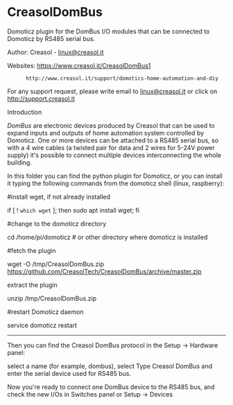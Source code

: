 # CreasolDomBus
Domoticz plugin for the DomBus I/O modules that can be connected to Domoticz by RS485 serial bus.

Author: Creasol - linux@creasol.it 

Websites: https://www.creasol.it/CreasolDomBus1

          http://www.creasol.it/support/domotics-home-automation-and-diy

For any support request, please write email to linux@creasol.it or click on http://support.creasol.it


Introduction

*DomBus* are electronic devices produced by Creasol that can be used to expand inputs and outputs of home automation system controlled by Domoticz. 
One or more devices can be attached to a RS485 serial bus, so with a 4 wire cables (a twisted pair for data and 2 wires for 5-24V power supply) it's possible to connect multiple devices interconnecting the whole building.

In this folder you can find the python plugin for Domoticz, or you can install it typing the following commands from the domoticz shell (linux, raspberry):

#install wget, if not already installed

if [ ! `which wget` ]; then sudo apt install wget; fi

#change to the domoticz directory

cd /home/pi/domoticz # or other directory where domoticz is installed

#fetch the plugin

wget -O /tmp/CreasolDomBus.zip https://github.com/CreasolTech/CreasolDomBus/archive/master.zip

extract the plugin

unzip /tmp/CreasolDomBus.zip

#restart Domoticz daemon

service domoticz restart

---------

Then you can find the Creasol DomBus protocol in the Setup -> Hardware panel:

select a name (for example, dombus), select Type Creasol DomBus and enter the serial device used for RS485 bus.

Now you're ready to connect one DomBus device to the RS485 bus, and check the new I/Os in Switches panel or Setup -> Devices


